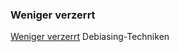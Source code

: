 ### Weniger verzerrt
[Weniger verzerrt](https://www.journalist-magazin.de/hintergrund/weniger-verzerrt) Debiasing-Techniken
